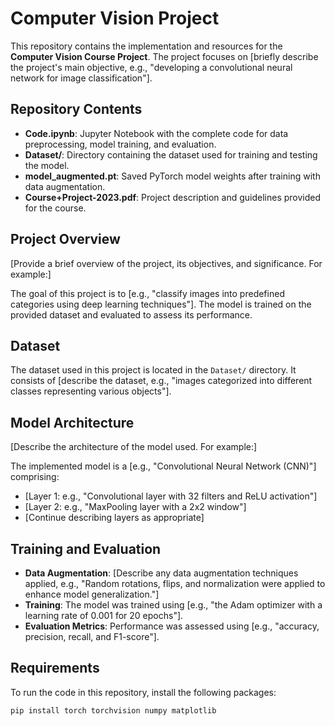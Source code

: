 # Computer Vision Project
This repository contains the implementation and resources for the **Computer Vision Course Project**. The project focuses on [briefly describe the project's main objective, e.g., "developing a convolutional neural network for image classification"].

## Repository Contents

- **Code.ipynb**: Jupyter Notebook with the complete code for data preprocessing, model training, and evaluation.
- **Dataset/**: Directory containing the dataset used for training and testing the model.
- **model_augmented.pt**: Saved PyTorch model weights after training with data augmentation.
- **Course+Project-2023.pdf**: Project description and guidelines provided for the course.

## Project Overview

[Provide a brief overview of the project, its objectives, and significance. For example:]

The goal of this project is to [e.g., "classify images into predefined categories using deep learning techniques"]. The model is trained on the provided dataset and evaluated to assess its performance.

## Dataset

The dataset used in this project is located in the `Dataset/` directory. It consists of [describe the dataset, e.g., "images categorized into different classes representing various objects"].

## Model Architecture

[Describe the architecture of the model used. For example:]

The implemented model is a [e.g., "Convolutional Neural Network (CNN)"] comprising:

- [Layer 1: e.g., "Convolutional layer with 32 filters and ReLU activation"]
- [Layer 2: e.g., "MaxPooling layer with a 2x2 window"]
- [Continue describing layers as appropriate]

## Training and Evaluation

- **Data Augmentation**: [Describe any data augmentation techniques applied, e.g., "Random rotations, flips, and normalization were applied to enhance model generalization."]
- **Training**: The model was trained using [e.g., "the Adam optimizer with a learning rate of 0.001 for 20 epochs"].
- **Evaluation Metrics**: Performance was assessed using [e.g., "accuracy, precision, recall, and F1-score"].

## Requirements

To run the code in this repository, install the following packages:

```bash
pip install torch torchvision numpy matplotlib
